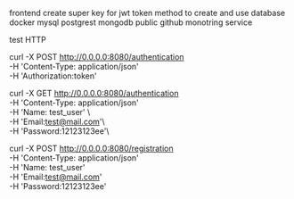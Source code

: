 frontend
create super key for jwt token
method to create and use database docker mysql postgrest mongodb 
public github
monotring service 

test
HTTP 

curl -X POST  http://0.0.0.0:8080/authentication  \
-H 'Content-Type: application/json' \
-H 'Authorization:token'

curl -X GET  http://0.0.0.0:8080/authentication  \
-H 'Content-Type: application/json' \
-H 'Name: test_user' \               
-H 'Email:test@mail.com'\    
-H 'Password:12123123ee'\
     
curl -X POST  http://0.0.0.0:8080/registration  \
-H 'Content-Type: application/json' \
-H 'Name: test_user'  \
-H 'Email:test@mail.com' \
-H 'Password:12123123ee'
